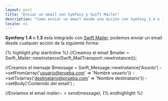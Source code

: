 ```yaml
---
layout: post
title: "Enviar un email con Symfony y Swift Mailer"
description: "Como enviar un email desde una acción con Symfony 1.4 o 1.3"
locale: es
---
```


<strong>Symfony 1.4 </strong>o <strong>1.3</strong> esta integrado con <a href="http://swiftmailer.org/">Swift Mailer</a>, podemos enviar un email desde cualquier acción de la siguiente forma:

{% highlight php startinline %}
//Creamos el email
$mailer = Swift_Mailer::newInstance(Swift_MailTransport::newInstance());

//Creamos el mensaje
$message = Swift_Message::newInstance('Asunto')
  ->setFrom(array('usuario@prueba.com' => 'Nombre usuario'))
  ->setTo(array('destinatario@prueba.com' => 'Nombre destinatario'))
  ->setBody('Contenido del email')
;

//Enviamos el email
$mailer->send($message);
{% endhighlight %}

